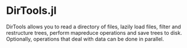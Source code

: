 # DirTools.jl

DirTools allows you to read a directory of files, lazily load files, filter and restructure trees, perform mapreduce operations and save trees to disk. Optionally, operations that deal with data can be done in parallel.
